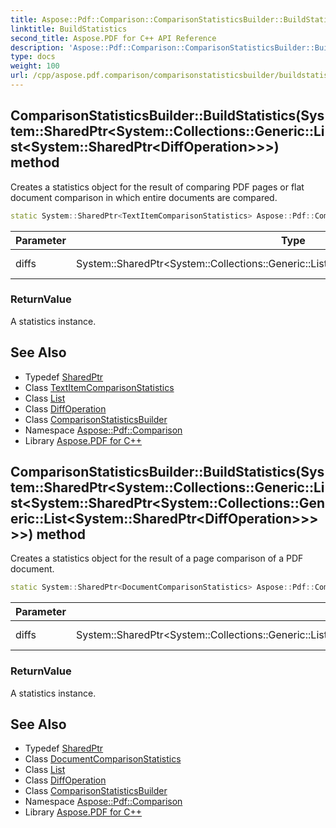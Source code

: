```yaml
---
title: Aspose::Pdf::Comparison::ComparisonStatisticsBuilder::BuildStatistics method
linktitle: BuildStatistics
second_title: Aspose.PDF for C++ API Reference
description: 'Aspose::Pdf::Comparison::ComparisonStatisticsBuilder::BuildStatistics method. Creates a statistics object for the result of comparing PDF pages or flat document comparison in which entire documents are compared in C++.'
type: docs
weight: 100
url: /cpp/aspose.pdf.comparison/comparisonstatisticsbuilder/buildstatistics/
---
```

## ComparisonStatisticsBuilder::BuildStatistics(System::SharedPtr\<System::Collections::Generic::List\<System::SharedPtr\<DiffOperation\>\>\>) method


Creates a statistics object for the result of comparing PDF pages or flat document comparison in which entire documents are compared.

```cpp
static System::SharedPtr<TextItemComparisonStatistics> Aspose::Pdf::Comparison::ComparisonStatisticsBuilder::BuildStatistics(System::SharedPtr<System::Collections::Generic::List<System::SharedPtr<DiffOperation>>> diffs)
```


| Parameter | Type | Description |
| --- | --- | --- |
| diffs | System::SharedPtr\<System::Collections::Generic::List\<System::SharedPtr\<DiffOperation\>\>\> | The list of differences. |

### ReturnValue

A statistics instance.

## See Also

* Typedef [SharedPtr](../../../system/sharedptr/)
* Class [TextItemComparisonStatistics](../../textitemcomparisonstatistics/)
* Class [List](../../../system.collections.generic/list/)
* Class [DiffOperation](../../diffoperation/)
* Class [ComparisonStatisticsBuilder](../)
* Namespace [Aspose::Pdf::Comparison](../../)
* Library [Aspose.PDF for C++](../../../)
## ComparisonStatisticsBuilder::BuildStatistics(System::SharedPtr\<System::Collections::Generic::List\<System::SharedPtr\<System::Collections::Generic::List\<System::SharedPtr\<DiffOperation\>\>\>\>\>) method


Creates a statistics object for the result of a page comparison of a PDF document.

```cpp
static System::SharedPtr<DocumentComparisonStatistics> Aspose::Pdf::Comparison::ComparisonStatisticsBuilder::BuildStatistics(System::SharedPtr<System::Collections::Generic::List<System::SharedPtr<System::Collections::Generic::List<System::SharedPtr<DiffOperation>>>>> diffs)
```


| Parameter | Type | Description |
| --- | --- | --- |
| diffs | System::SharedPtr\<System::Collections::Generic::List\<System::SharedPtr\<System::Collections::Generic::List\<System::SharedPtr\<DiffOperation\>\>\>\>\> | The list of differences. |

### ReturnValue

A statistics instance.

## See Also

* Typedef [SharedPtr](../../../system/sharedptr/)
* Class [DocumentComparisonStatistics](../../documentcomparisonstatistics/)
* Class [List](../../../system.collections.generic/list/)
* Class [DiffOperation](../../diffoperation/)
* Class [ComparisonStatisticsBuilder](../)
* Namespace [Aspose::Pdf::Comparison](../../)
* Library [Aspose.PDF for C++](../../../)
